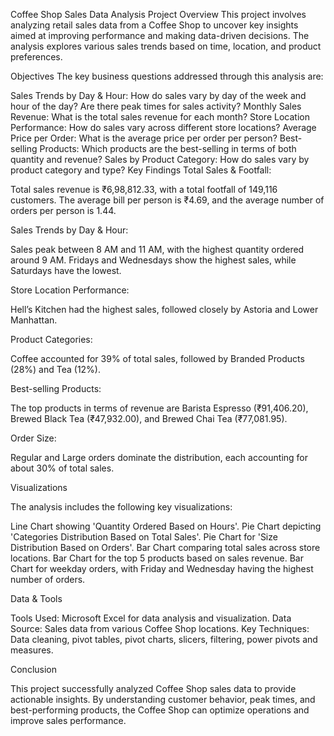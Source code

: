 Coffee Shop Sales Data Analysis
Project Overview
This project involves analyzing retail sales data from a Coffee Shop to uncover key insights aimed at improving performance and making data-driven decisions. The analysis explores various sales trends based on time, location, and product preferences.

Objectives
The key business questions addressed through this analysis are:

Sales Trends by Day & Hour: How do sales vary by day of the week and hour of the day? Are there peak times for sales activity?
Monthly Sales Revenue: What is the total sales revenue for each month?
Store Location Performance: How do sales vary across different store locations?
Average Price per Order: What is the average price per order per person?
Best-selling Products: Which products are the best-selling in terms of both quantity and revenue?
Sales by Product Category: How do sales vary by product category and type?
Key Findings
Total Sales & Footfall:

Total sales revenue is ₹6,98,812.33, with a total footfall of 149,116 customers.
The average bill per person is ₹4.69, and the average number of orders per person is 1.44.

Sales Trends by Day & Hour:

Sales peak between 8 AM and 11 AM, with the highest quantity ordered around 9 AM.
Fridays and Wednesdays show the highest sales, while Saturdays have the lowest.

Store Location Performance:

Hell’s Kitchen had the highest sales, followed closely by Astoria and Lower Manhattan.

Product Categories:

Coffee accounted for 39% of total sales, followed by Branded Products (28%) and Tea (12%).

Best-selling Products:

The top products in terms of revenue are Barista Espresso (₹91,406.20), Brewed Black Tea (₹47,932.00), and Brewed Chai Tea (₹77,081.95).

Order Size:

Regular and Large orders dominate the distribution, each accounting for about 30% of total sales.

Visualizations

The analysis includes the following key visualizations:

Line Chart showing 'Quantity Ordered Based on Hours'.
Pie Chart depicting 'Categories Distribution Based on Total Sales'.
Pie Chart for 'Size Distribution Based on Orders'.
Bar Chart comparing total sales across store locations.
Bar Chart for the top 5 products based on sales revenue.
Bar Chart for weekday orders, with Friday and Wednesday having the highest number of orders.

Data & Tools

Tools Used: Microsoft Excel for data analysis and visualization.
Data Source: Sales data from various Coffee Shop locations.
Key Techniques: Data cleaning, pivot tables, pivot charts, slicers, filtering, power pivots and measures.

Conclusion

This project successfully analyzed Coffee Shop sales data to provide actionable insights. By understanding customer behavior, peak times, and best-performing products, the Coffee Shop can optimize operations and improve sales performance.

